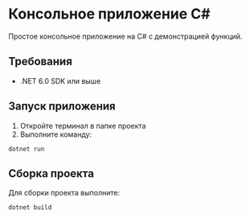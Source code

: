 # Консольное приложение C#

Простое консольное приложение на C# с демонстрацией функций.

## Требования

- .NET 6.0 SDK или выше

## Запуск приложения

1. Откройте терминал в папке проекта
2. Выполните команду:
```
dotnet run
```

## Сборка проекта

Для сборки проекта выполните:
```
dotnet build
``` 